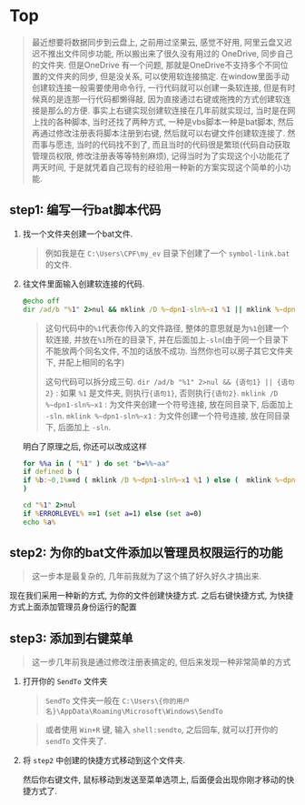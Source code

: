 # Top

> 最近想要将数据同步到云盘上, 之前用过坚果云, 感觉不好用, 阿里云盘又迟迟不推出文件同步功能, 所以搬出来了很久没有用过的 OneDrive, 同步自己的文件夹.
> 但是OneDrive 有一个问题, 那就是OneDrive不支持多个不同位置的文件夹的同步, 但是没关系, 可以使用软连接搞定.
> 在window里面手动创建软连接一般需要使用命令行, 一行代码就可以创建一条软连接, 但是有时候真的是连那一行代码都懒得敲, 因为直接通过右键或拖拽的方式创建软连接是那么的方便.
> 事实上右键实现创建软连接在几年前就实现过, 当时是在网上找的各种脚本, 当时还找了两种方式, 一种是vbs脚本一种是bat脚本, 然后再通过修改注册表将脚本注册到右键, 然后就可以右键文件创建软连接了.
> 然而事与愿违, 当时的代码找不到了, 而且当时的代码很是繁琐(代码自动获取管理员权限, 修改注册表等等特别麻烦), 记得当时为了实现这个小功能花了两天时间, 于是就凭着自己现有的经验用一种新的方案实现这个简单的小功能.

## step1: 编写一行bat脚本代码

1. 找一个文件夹创建一个bat文件.
   > 例如我是在 `C:\Users\CPF\my_ev` 目录下创建了一个 `symbol-link.bat` 的文件.
2. 往文件里面输入创建软连接的代码.

   ```bat
   @echo off
   dir /ad/b "%1" 2>nul && mklink /D %~dpn1-sln%~x1 %1 || mklink %~dpn1-sln%~x1 %1
   ```

   > 这句代码中的`%1`代表你传入的文件路径, 整体的意思就是为`%1`创建一个软连接, 并放在`%1`所在的目录下, 并在后面加上`-sln`(由于同一个目录下不能放两个同名文件, 不加的话放不成功. 当然你也可以房子其它文件夹下, 并配上相同的名字)
   >
   > 这句代码可以拆分成三句.
   > `dir /ad/b "%1" 2>nul && {语句1} || {语句2}` : 如果 `%1` 是文件夹, 则执行`{语句1}`, 否则执行`{语句2}`.
   > `mklink /D %~dpn1-sln%~x1` : 为文件夹创建一个符号连接, 放在同目录下, 后面加上 `-sln`.
   > `mklink %~dpn1-sln%~x1` : 为文件创建一个符号连接, 放在同目录下, 后面加上 `-sln`.

   明白了原理之后, 你还可以改成这样

   ```bat
   for %%a in ( "%1" ) do set "b=%%~aa"
   if defined b (
   if %b:~0,1%==d ( mklink /D %~dpn1-sln%~x1 %1 ) else (  mklink %~dpn1-sln%~x1 %1 ) 
   )
   ```

   ```bat
   cd "%1" 2>nul
   if %ERRORLEVEL% ==1 (set a=1) else (set a=0)
   echo %a%
   ```

## step2: 为你的bat文件添加以管理员权限运行的功能

   > 这一步本是最复杂的, 几年前我就为了这个搞了好久好久才搞出来.

   现在我们采用一种新的方式, 为你的文件创建快捷方式.
   之后右键快捷方式, 为快捷方式上面添加管理员身份运行的配置

## step3: 添加到右键菜单

> 这一步几年前我是通过修改注册表搞定的, 但后来发现一种非常简单的方式

1. 打开你的 `SendTo` 文件夹

   > `SendTo` 文件夹一般在 `C:\Users\{你的用户名}\AppData\Roaming\Microsoft\Windows\SendTo`

   > 或者使用 `Win+R` 键, 输入 `shell:sendto`, 之后回车, 就可以打开你的 `sendTo` 文件夹了.

2. 将 `step2` 中创建的快捷方式移动到这个文件夹.

   然后你右键文件, 鼠标移动到发送至菜单选项上, 后面便会出现你刚才移动的快捷方式了.
